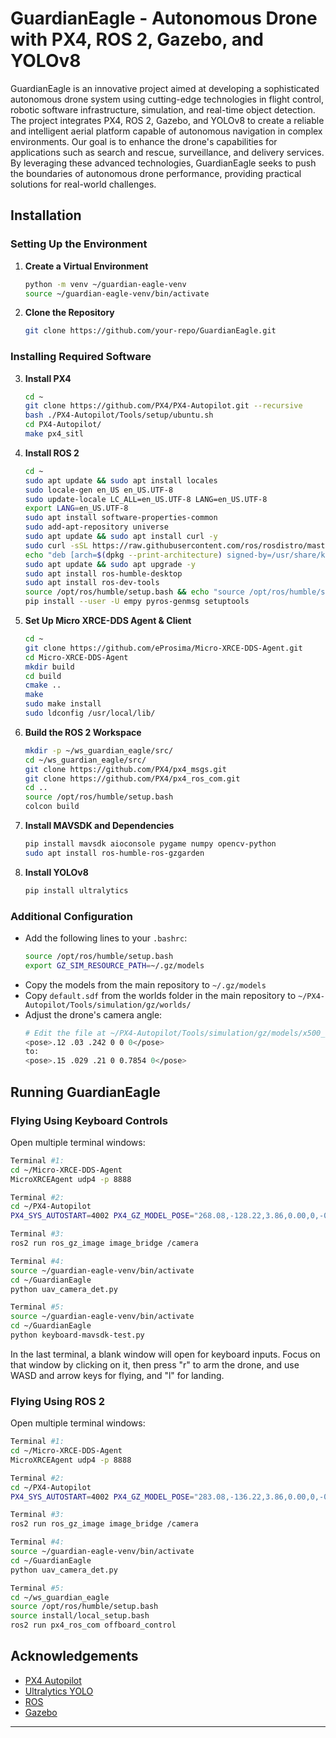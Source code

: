 
# GuardianEagle - Autonomous Drone with PX4, ROS 2, Gazebo, and YOLOv8

GuardianEagle is an innovative project aimed at developing a sophisticated autonomous drone system using cutting-edge technologies in flight control, robotic software infrastructure, simulation, and real-time object detection. The project integrates PX4, ROS 2, Gazebo, and YOLOv8 to create a reliable and intelligent aerial platform capable of autonomous navigation in complex environments. Our goal is to enhance the drone's capabilities for applications such as search and rescue, surveillance, and delivery services. By leveraging these advanced technologies, GuardianEagle seeks to push the boundaries of autonomous drone performance, providing practical solutions for real-world challenges.

## Installation

### Setting Up the Environment
1. **Create a Virtual Environment**
    ```bash
    python -m venv ~/guardian-eagle-venv
    source ~/guardian-eagle-venv/bin/activate
    ```

2. **Clone the Repository**
    ```bash
    git clone https://github.com/your-repo/GuardianEagle.git
    ```

### Installing Required Software

3. **Install PX4**
    ```bash
    cd ~
    git clone https://github.com/PX4/PX4-Autopilot.git --recursive
    bash ./PX4-Autopilot/Tools/setup/ubuntu.sh
    cd PX4-Autopilot/
    make px4_sitl
    ```

4. **Install ROS 2**
    ```bash
    cd ~
    sudo apt update && sudo apt install locales
    sudo locale-gen en_US en_US.UTF-8
    sudo update-locale LC_ALL=en_US.UTF-8 LANG=en_US.UTF-8
    export LANG=en_US.UTF-8
    sudo apt install software-properties-common
    sudo add-apt-repository universe
    sudo apt update && sudo apt install curl -y
    sudo curl -sSL https://raw.githubusercontent.com/ros/rosdistro/master/ros.key -o /usr/share/keyrings/ros-archive-keyring.gpg
    echo "deb [arch=$(dpkg --print-architecture) signed-by=/usr/share/keyrings/ros-archive-keyring.gpg] http://packages.ros.org/ros2/ubuntu $(. /etc/os-release && echo $UBUNTU_CODENAME) main" | sudo tee /etc/apt/sources.list.d/ros2.list > /dev/null
    sudo apt update && sudo apt upgrade -y
    sudo apt install ros-humble-desktop
    sudo apt install ros-dev-tools
    source /opt/ros/humble/setup.bash && echo "source /opt/ros/humble/setup.bash" >> .bashrc
    pip install --user -U empy pyros-genmsg setuptools
    ```

5. **Set Up Micro XRCE-DDS Agent & Client**
    ```bash
    cd ~
    git clone https://github.com/eProsima/Micro-XRCE-DDS-Agent.git
    cd Micro-XRCE-DDS-Agent
    mkdir build
    cd build
    cmake ..
    make
    sudo make install
    sudo ldconfig /usr/local/lib/
    ```

6. **Build the ROS 2 Workspace**
    ```bash
    mkdir -p ~/ws_guardian_eagle/src/
    cd ~/ws_guardian_eagle/src/
    git clone https://github.com/PX4/px4_msgs.git
    git clone https://github.com/PX4/px4_ros_com.git
    cd ..
    source /opt/ros/humble/setup.bash
    colcon build
    ```

7. **Install MAVSDK and Dependencies**
    ```bash
    pip install mavsdk aioconsole pygame numpy opencv-python
    sudo apt install ros-humble-ros-gzgarden
    ```

8. **Install YOLOv8**
    ```bash
    pip install ultralytics
    ```

### Additional Configuration
- Add the following lines to your `.bashrc`:
    ```bash
    source /opt/ros/humble/setup.bash
    export GZ_SIM_RESOURCE_PATH=~/.gz/models
    ```
- Copy the models from the main repository to `~/.gz/models`
- Copy `default.sdf` from the worlds folder in the main repository to `~/PX4-Autopilot/Tools/simulation/gz/worlds/`
- Adjust the drone's camera angle:
    ```bash
    # Edit the file at ~/PX4-Autopilot/Tools/simulation/gz/models/x500_depth/model.sdf and change the <pose> tag on line 9 from:
    <pose>.12 .03 .242 0 0 0</pose>
    to:
    <pose>.15 .029 .21 0 0.7854 0</pose>
    ```

## Running GuardianEagle

### Flying Using Keyboard Controls
Open multiple terminal windows:
```bash
Terminal #1:
cd ~/Micro-XRCE-DDS-Agent
MicroXRCEAgent udp4 -p 8888

Terminal #2:
cd ~/PX4-Autopilot
PX4_SYS_AUTOSTART=4002 PX4_GZ_MODEL_POSE="268.08,-128.22,3.86,0.00,0,-0.7" PX4_GZ_MODEL=x500_depth ./build/px4_sitl_default/bin/px4

Terminal #3:
ros2 run ros_gz_image image_bridge /camera

Terminal #4:
source ~/guardian-eagle-venv/bin/activate
cd ~/GuardianEagle
python uav_camera_det.py

Terminal #5:
source ~/guardian-eagle-venv/bin/activate
cd ~/GuardianEagle
python keyboard-mavsdk-test.py
```
In the last terminal, a blank window will open for keyboard inputs. Focus on that window by clicking on it, then press "r" to arm the drone, and use WASD and arrow keys for flying, and "l" for landing.

### Flying Using ROS 2
Open multiple terminal windows:
```bash
Terminal #1:
cd ~/Micro-XRCE-DDS-Agent
MicroXRCEAgent udp4 -p 8888

Terminal #2:
cd ~/PX4-Autopilot
PX4_SYS_AUTOSTART=4002 PX4_GZ_MODEL_POSE="283.08,-136.22,3.86,0.00,0,-0.7" PX4_GZ_MODEL=x500_depth ./build/px4_sitl_default/bin/px4

Terminal #3:
ros2 run ros_gz_image image_bridge /camera

Terminal #4:
source ~/guardian-eagle-venv/bin/activate
cd ~/GuardianEagle
python uav_camera_det.py

Terminal #5:
cd ~/ws_guardian_eagle
source /opt/ros/humble/setup.bash
source install/local_setup.bash
ros2 run px4_ros_com offboard_control
```

## Acknowledgements
- [PX4 Autopilot](https://github.com/PX4/PX4-Autopilot)
- [Ultralytics YOLO](https://github.com/ultralytics/ultralytics)
- [ROS](https://www.ros.org/)
- [Gazebo](https://gazebosim.org/)

---
